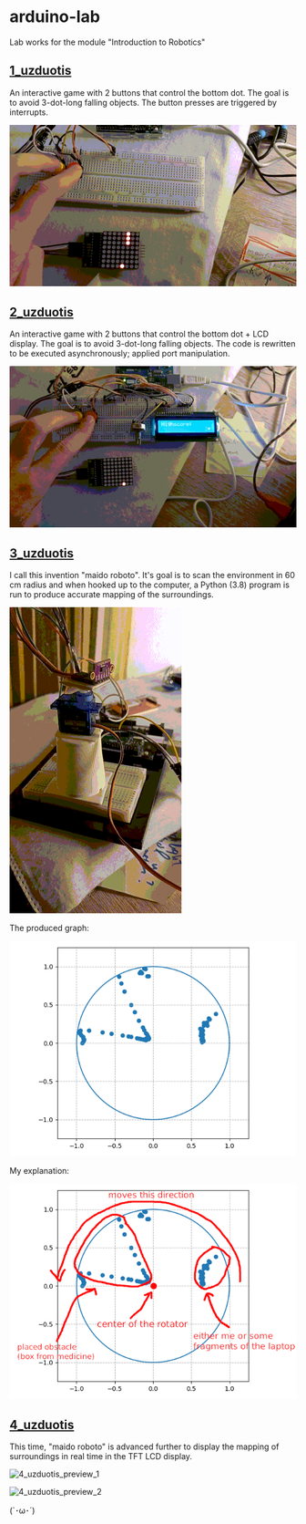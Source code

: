 # arduino-lab
Lab works for the module "Introduction to Robotics"

## [1_uzduotis](/1_uzduotis)

An interactive game with 2 buttons that control the bottom dot. The goal is to avoid 3-dot-long falling objects. The button presses are triggered by interrupts.

![1_uzduotis_preview](docs/preview_1_uzduotis.gif)

## [2_uzduotis](/2_uzduotis)

An interactive game with 2 buttons that control the bottom dot + LCD display. The goal is to avoid 3-dot-long falling objects. The code is rewritten to be executed asynchronously; applied port manipulation.

![2_uzduotis_preview](docs/preview_2_uzduotis.gif)

## [3_uzduotis](/3_uzduotis)

I call this invention "maido roboto". It's goal is to scan the environment in 60 cm radius and when hooked up to the computer, a Python (3.8) program is run to produce accurate mapping of the surroundings.

![3_uzduotis_preview_1](docs/preview_3_uzduotis.gif)

The produced graph:

<img src="docs/myplot_2.png" alt="3_uzduotis_preview_2" style="zoom:80%;" />

My explanation:

<img src="docs/myplot_2_explained.png" alt="3_uzduotis_preview_3" style="zoom:80%;" />

## [4_uzduotis](/4_uzduotis)

This time, "maido roboto" is advanced further to display the mapping of surroundings in real time in the TFT LCD display.

![4_uzduotis_preview_1](docs/preview_4_uzduotis_1.gif)

![4_uzduotis_preview_2](docs/preview_4_uzduotis_2.gif)

(`･ω･´)
